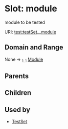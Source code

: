 
# Slot: module


module to be tested

URI: [test:testSet__module](https://linkml.org/testing/testSet__module)


## Domain and Range

None &#8594;  <sub>1..1</sub> [Module](Module.md)

## Parents


## Children


## Used by

 * [TestSet](TestSet.md)

